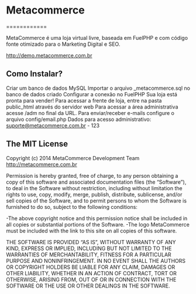# Metacommerce
============

MetaCommerce é uma loja virtual livre, baseada em FuelPHP e com código fonte otimizado para o Marketing Digital e SEO.

http://demo.metacommerce.com.br

## Como Instalar?

Criar um banco de dados MySQL
Importar o arquivo _metacommerce.sql no banco de dados criado
Configurar a conexão no FuelPHP
Sua loja está pronta para vender!
Para acessar a frente de loja, entre na pasta public_html através do servidor web
Para acessar a área administrativa acesse /adm no final da URL.
Para enviar/receber e-mails configure o arquivo config/email.php
Dados para acesso administrativo: suporte@metacommerce.com.br - 123


## The MIT License

Copyright (c) 2014  MetaCommerce Development Team
http://metacommerce.com.br

Permission is hereby granted, free of charge, to any person obtaining a copy of this software and associated documentation files (the “Software”), 
to deal in the Software without restriction, including without limitation the rights to use, copy, modify, merge, publish, distribute, sublicense, 
and/or sell copies of the Software, and to permit persons to whom the Software is furnished to do so, subject to the following conditions:

-The above copyright notice and this permission notice shall be included in all copies or substantial portions of the Software.
-The logo MetaCommerce must be included with the link to this site on all copies of this software.

THE SOFTWARE IS PROVIDED “AS IS”, WITHOUT WARRANTY OF ANY KIND, EXPRESS OR IMPLIED, INCLUDING BUT NOT LIMITED TO THE WARRANTIES OF MERCHANTABILITY,
FITNESS FOR A PARTICULAR PURPOSE AND NONINFRINGEMENT. IN NO EVENT SHALL THE AUTHORS OR COPYRIGHT HOLDERS BE LIABLE FOR ANY CLAIM, DAMAGES OR OTHER 
LIABILITY, WHETHER IN AN ACTION OF CONTRACT, TORT OR OTHERWISE, ARISING FROM, OUT OF OR IN CONNECTION WITH THE SOFTWARE OR THE USE OR OTHER DEALINGS 
IN THE SOFTWARE.

